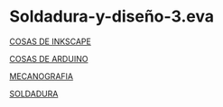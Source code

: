 # Soldadura-y-diseño-3.eva

[COSAS DE INKSCAPE](https://github.com/reverte04/Soldadura-y-disegn-3.eva/blob/main/inkscape.MD#documentar-inkscape)


[COSAS DE ARDUINO](https://github.com/reverte04/Soldadura-y-disegn-3.eva/blob/main/arduino.MD#documentar-arduino)


[MECANOGRAFIA](https://github.com/reverte04/Soldadura-y-disegn-3.eva/blob/main/Mecanografia.MD)

[SOLDADURA](https://github.com/reverte04/Soldadura-y-disegn-3.eva/blob/main/SOLDADURA.MD)
